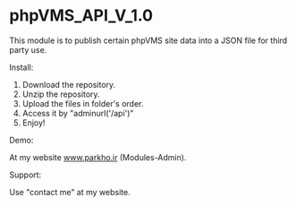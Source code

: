 # phpVMS_API_V_1.0

This module is to publish certain phpVMS site data into a JSON file for third party use.

Install:

1. Download the repository.
2. Unzip the repository.
3. Upload the files in folder's order.
4. Access it by "adminurl('/api')"
5. Enjoy!

Demo:

At my website www.parkho.ir (Modules-Admin).

Support:

Use "contact me" at my website.
